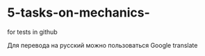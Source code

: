 # 5-tasks-on-mechanics-
for tests in github

Для перевода на русский можно пользоваться Google translate
